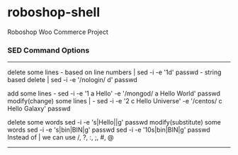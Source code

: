 # roboshop-shell
Roboshop Woo Commerce Project

### SED Command Options
---
delete some lines
    - based on line numbers
    |   sed -i -e '1d' passwd
    - string based delete
    |   sed -i -e '/nologin/ d' passwd

add some lines
    - sed -i -e '1 a Hello' -e '/mongod/ a Hello World' passwd
modify(change) some lines
|   - sed -i -e '2 c Hello Universe' -e '/centos/ c Hello Galaxy' passwd

delete some words
    sed -i -e 's|Hello||g' passwd
modify(substitute) some words
    sed -i -e 's|bin|BIN|g' passwd
    sed -i -e '10s|bin|BIN|g' passwd
Instead of | we can use /, ?, :, ;, #, @

---
